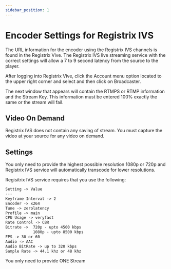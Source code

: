 ```yaml
---
sidebar_position: 1
---
```


# Encoder Settings for Registrix IVS

The URL information for the encoder using the Registrix IVS channels is found in the Registrix Vive.  The Registrix IVS live streaming service with the correct settings will allow a 7 to 9 second latency from the source to the player.

After logging into Registrix Vive, click the Account menu option located to the upper right corner and select and then click on Broadcaster.

The next window that appears will contain the RTMPS or RTMP information and the Stream Key.  This information must be entered 100% exactly the same or the stream will fail.

## Video On Demand
Registrix IVS does not contain any saving of stream. You must capture the video at your source for any video on demand.


## Settings
You only need to provide the highest possible resolution 1080p or 720p and Registrix IVS service will automatically transcode for lower resolutions.

Regisitrix IVS service requires that you use the following:

```md
Setting -> Value
---
Keyframe Interval -> 2
Encoder -> x264
Tune -> zerolatency
Profile -> main
CPU Usage -> veryfast
Rate Control -> CBR
Bitrate ->	720p - upto 4500 kbps
 	        1080p - upto 8500 kbps
FPS -> 30 or 60
Audio -> AAC
Audio BitRate -> up to 320 kbps
Sample Rate -> 44.1 khz or 48 khz
```

You only need to provide ONE Stream